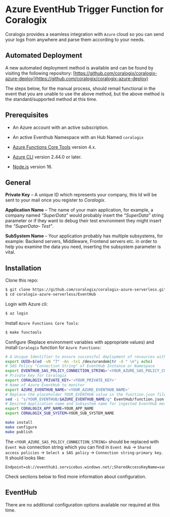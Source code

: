 # Azure EventHub Trigger Function for Coralogix

Coralogix provides a seamless integration with ``Azure`` cloud so you can send your logs from anywhere and parse them according to your needs.

## Automated Deployment

A new automated deployment method is available and can be found by visiting the following repository:
[https://github.com/coralogix/coralogix-azure-deploy](https://github.com/coralogix/coralogix-azure-deploy)

The steps below, for the manual process, should remail functional in the event that you are unable to use the above method, but the above method is the standard/supported method at this time.

## Prerequisites

* An Azure account with an active subscription.

* An active Eventhub Namespace with an Hub Named ``coralogix``

* [Azure Functions Core Tools](https://docs.microsoft.com/en-us/azure/azure-functions/functions-run-local#v2) version 4.x.

* [Azure CLI](https://docs.microsoft.com/en-us/cli/azure/install-azure-cli) version 2.44.0 or later.

* [Node.js](https://nodejs.org/) version 16.

## General

**Private Key** – A unique ID which represents your company, this Id will be sent to your mail once you register to *Coralogix*.

**Application Name** – The name of your main application, for example, a company named *“SuperData”* would probably insert the *“SuperData”* string parameter or if they want to debug their test environment they might insert the *“SuperData– Test”*.

**SubSystem Name** – Your application probably has multiple subsystems, for example: Backend servers, Middleware, Frontend servers etc. in order to help you examine the data you need, inserting the subsystem parameter is vital.

## Installation

Clone this repo:

```bash
$ git clone https://github.com/coralogix/coralogix-azure-serverless.git
$ cd coralogix-azure-serverless/EventHub
```

Login with Azure cli:

```bash
$ az login
```

Install ``Azure Functions Core Tools``:

```bash
$ make functools
```

Configure (Replace environment variables with appropriate values) and install ``Coralogix`` function for ``Azure Functions``:

```bash
# A Unique Identifier to ensure successful deployment of resources with universally unique requirements
export UUID=$(od -vN "7" -An -tx1 /dev/urandom|tr -d " \n"; echo)
# SAS Policy "Connection String" of EventHub Instance or Namespace
export EVENTHUB_SAS_POLICY_CONNECTION_STRING='<YOUR_AZURE_SAS_POLICY_CONNECTION_STRING>'
# Private key for Coralogix
export CORALOGIX_PRIVATE_KEY='<YOUR_PRIVATE_KEY>'
# Name of Azure EventHub to monitor
export AZURE_EVENTHUB_NAME='<YOUR_AZURE_EVENTHUB_NAME>'
# Replace the placeholder YOUR_EVENTHUB value in the function.json file
sed -i "s/YOUR_EVENTHUB/$AZURE_EVENTHUB_NAME/g" EventHub/function.json
# Desired Application name and Subsystem name for ingested EventHub messages
export CORALOGIX_APP_NAME=YOUR_APP_NAME
export CORALOGIX_SUB_SYSTEM=YOUR_SUB_SYSTEM_NAME

make install
make configure
make publish
```

The ``<YOUR_AZURE_SAS_POLICY_CONNECTION_STRING>`` should be replaced with ``Event Hub`` connection string which you can find in ``Event Hub`` -> ``Shared access policies`` -> ``Select a SAS policy`` -> ``Connection string-primary key``.
It should looks like:

```
Endpoint=sb://eventhub1.servicebus.windows.net/;SharedAccessKeyName=sas1;SharedAccessKey=TBAfq6...QLwrdeFFE=
```

Check sections below to find more information about configuration.

## EventHub

There are no additional configuration options available nor required at this time.
